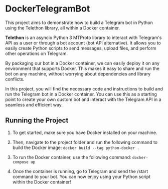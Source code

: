 # DockerTelegramBot
This project aims to demonstrate how to build a Telegram bot in Python using the Telethon library, all within a Docker container.

**Telethon** is an asyncio Python 3 MTProto library to interact with Telegram's API as a user or through a bot account (bot API alternative). It allows you to easily create Python scripts to send messages, upload files, and perform other operations on Telegram.

By packaging our bot in a Docker container, we can easily deploy it on any environment that supports Docker. This makes it easy to share and run the bot on any machine, without worrying about dependencies and library conflicts.

In this project, you will find the necessary code and instructions to build and run the Telegram bot in a Docker container. You can use this as a starting point to create your own custom bot and interact with the Telegram API in a seamless and efficient way.

## Running the Project
  1. To get started, make sure you have Docker installed on your machine. 
  
  2. Then, navigate to the project folder and run the following command to build the Docker image:
  `docker build --tag python-docker .`
  
  3. To run the Docker container, use the following command:
  `docker-compose up`
  
  4. Once the container is running, go to Telegram and send the /start command to your bot. You can now enjoy using your Python script within the Docker container!
